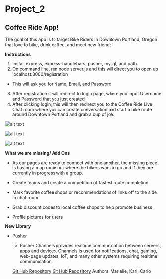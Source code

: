 # Project_2 

## Coffee Ride App! 

The goal of this app is to target Bike Riders in Downtown Portland, Oregon that love to bike, drink coffee, and meet new friends! 

**Instructions** 
 1. Install express, express-handlebars, pusher, mysql, and path. 
 2. On command line, run node server.js and this will direct you to open up localhost:3000/registration 
  * This will ask you for Name, Email, and Password
 3. After registration it will redirect to login page, where you input Username and Password that you just created 
 4. After clicking login, this will then redirect you to the Coffee Ride Live Chat room where you can create conversation and start a bike route around Downtown Portland and grab a cup of joe. 

![alt text](./styles/images/registrationPhoto.png "Registration Page")

![alt text](./styles/images/loginScreenshot.png "Login Page")

![alt text](./styles/images/liveChat.png "Live Chat Room")

**What we are missing/ Add Ons**
- As our pages are ready to connect with one another, the missing piece is having a map route out where the bikers want to go and if they are currently in progress with a group. 

- Create teams and create a competition of fastest route completion

- Mark favorite coffee shops or recommendations of links off to the side in chat room

- Grab discount codes to local coffee shops to help promote business 

- Profile pictures for users 

**New Library**
* Pusher 
  - Pusher Channels provides realtime communication between servers, apps and devices. Channels is used for notifications, chat, gaming, web-page updates, IoT, and many other systems requiring realtime communication.

  [Git Hub Repository](https://github.com/Marielle3/project_2)
  [Git Hub Repository](https://projectuofo2.herokuapp.com/)
  Authors: Marielle, Karl, Carlo
